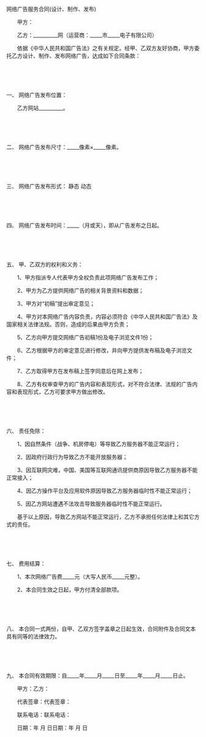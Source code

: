 



网络广告服务合同(设计、制作、发布)



 

　　甲方：

　　乙方：__________网（运营商：_____市_____电子有限公司）　　

　　依据《中华人民共和国广告法》之有关规定。经甲、乙双方友好协商，甲方委托乙方设计、制作、发布网络广告，达成如下合同条款：

　　

　　

一、
网络广告发布位置：

　　乙方网站__________。

　　

　　

二、
网络广告发布尺寸：_____像素×_____像素。

　　

　　

三、
网络广告发布形式： 静态 动态

　　

　　

四、
网络广告发布时间：_____（月或天），即从广告发布之日起。

　　

　　

五、
甲、乙双方的权利和义务：

　　1、甲方指派专人代表甲方全权负责此项网络广告发布工作；

　　2、甲方为乙方提供网络广告的相关背景资料和数据；

　　3、甲方对“初稿”提出审定意见；

　　4、甲方对本网络广告内容负责，内容必须符合《中华人民共和国广告法》及国家相关法律法规。否则，造成的后果由甲方负责；

　　5、乙方向甲方提交网络广告初稿1份及电子浏览文件1份；

　　6、乙方根据甲方的审定意见进行修改，并向甲方提供发布稿及电子浏览文件；

　　7、乙方取得甲方在发布稿上签字同意后在网上发布；

　　8、乙方有权审查甲方的广告内容和表现形式，对不符合法律、法规的广告内容和表现形式，乙方可要求甲方做出修改。

　　

　　

六、
责任免除：

　　1、因自然条件（战争、机房停电）等导致乙方服务器不能正常运行；

　　2、因政府行政行为导致乙方不能开放服务器；

　　3、因互联网灾难，中国、美国等互联网通讯提供商原因导致乙方服务器不能正常接入；

　　4、因乙方操作平台及应用软件原因导致乙方服务器临时性不能正常运行；

　　5、因乙方网站遭遇不法攻击导致服务器临时性不能正常运行。

　　基于以上原因，导致乙方网站不能正常运行，乙方不承担任何法律上和其它方式的责任。

　　

　　

七、
费用结算：

　　1、本次网络广告费_____元（大写人民币_____元整）。

　　2、本合同生效之日起，甲方付清全部款项。

　　

　　

八、
本合同一式两份，自甲、乙双方签字盖章之日起生效，合同附件及合同文本具有同等的法律效力。

　　

　　

九、
本合同有效期限：自_____年_____月_____日至_____年_____月_____日止。　　

　　甲方：乙方：

　　代表签章：代表签章：

　　联系电话：联系电话：

　　日期：年 月 日日期：年 月 日

　　